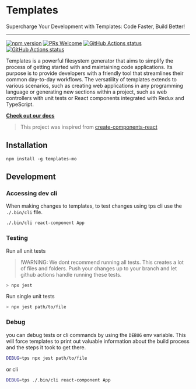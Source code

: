 # Templates

Supercharge Your Development with Templates: Code Faster, Build Better!

---


<p>
<a href="https://www.npmjs.com/package/templates-mo"><img src="https://img.shields.io/npm/v/templates-mo.svg?style=flat" alt="npm version"></a>
<a href="CONTRIBUTING.md#pull-requests"><img src="https://img.shields.io/badge/PRs-welcome-brightgreen.svg" alt="PRs Welcome"></a>
<a href="https://github.com/marcellino-ornelas/templates/actions/workflows/tests.yml"><img src="https://github.com/marcellino-ornelas/templates/actions/workflows/tests.yml/badge.svg" alt="GitHub Actions status"></a>
  <a href="https://github.com/marcellino-ornelas/templates/actions/workflows/publish-gh-pages.yml"><img src="https://github.com/marcellino-ornelas/templates/actions/workflows/publish-gh-pages.yml/badge.svg" alt="GitHub Actions status"></a>
</p>

Templates is a powerful filesystem generator that aims to simplify the process of getting started with and maintaining code applications. Its purpose is to provide developers with a friendly tool that streamlines their common day-to-day workflows. The versatility of templates extends to various scenarios, such as creating web applications in any programming language or generating new sections within a project, such as web controllers with unit tests or React components integrated with Redux and TypeScript.

**[Check out our docs](https://marcellino-ornelas.github.io/templates/)**

> This project was inspired from [create-components-react](https://github.com/marcellino-ornelas/create-components-react)


## Installation

```
npm install -g templates-mo
```

## Development

### Accessing dev cli

When making changes to templates, to test changes using tps cli use the `./.bin/cli` file. 

```bash
./.bin/cli react-component App
```

### Testing

Run all unit tests

> !WARNING: We dont recommend running all tests. This creates a lot of files and folders. Push your changes up to your branch and let github actions handle running these tests.

```bash
> npx jest
```

Run single unit tests

```bash
> npx jest path/to/file
```

### Debug

you can debug tests or cli commands by using the `DEBUG` env variable. This will force templates to print out valuable information about the build process and the steps it took to get there.

```bash
DEBUG=tps npx jest path/to/file
```

or cli

```bash
DEBUG=tps ./.bin/cli react-component App
```
<!-- (Template Processing System) -->
